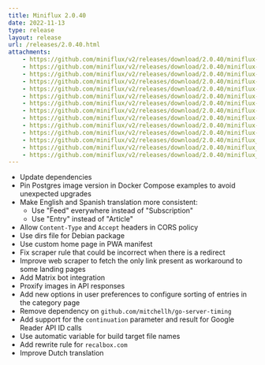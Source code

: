 ```yaml
---
title: Miniflux 2.0.40
date: 2022-11-13
type: release
layout: release
url: /releases/2.0.40.html
attachments:
    - https://github.com/miniflux/v2/releases/download/2.0.40/miniflux-darwin-amd64
    - https://github.com/miniflux/v2/releases/download/2.0.40/miniflux-darwin-arm64
    - https://github.com/miniflux/v2/releases/download/2.0.40/miniflux-freebsd-amd64
    - https://github.com/miniflux/v2/releases/download/2.0.40/miniflux-linux-amd64
    - https://github.com/miniflux/v2/releases/download/2.0.40/miniflux-linux-arm64
    - https://github.com/miniflux/v2/releases/download/2.0.40/miniflux-linux-armv5
    - https://github.com/miniflux/v2/releases/download/2.0.40/miniflux-linux-armv6
    - https://github.com/miniflux/v2/releases/download/2.0.40/miniflux-linux-armv7
    - https://github.com/miniflux/v2/releases/download/2.0.40/miniflux-openbsd-amd64
    - https://github.com/miniflux/v2/releases/download/2.0.40/miniflux-windows-amd64
    - https://github.com/miniflux/v2/releases/download/2.0.40/miniflux-2.0.40-1.0.x86_64.rpm
    - https://github.com/miniflux/v2/releases/download/2.0.40/miniflux_2.0.40_amd64.deb
    - https://github.com/miniflux/v2/releases/download/2.0.40/miniflux_2.0.40_arm64.deb
    - https://github.com/miniflux/v2/releases/download/2.0.40/miniflux_2.0.40_armhf.deb
---
```


* Update dependencies
* Pin Postgres image version in Docker Compose examples to avoid unexpected upgrades
* Make English and Spanish translation more consistent:
    - Use "Feed" everywhere instead of "Subscription"
    - Use "Entry" instead of "Article"
* Allow `Content-Type` and `Accept` headers in CORS policy
* Use dirs file for Debian package
* Use custom home page in PWA manifest
* Fix scraper rule that could be incorrect when there is a redirect
* Improve web scraper to fetch the only link present as workaround to some landing pages
* Add Matrix bot integration
* Proxify images in API responses
* Add new options in user preferences to configure sorting of entries in the category page
* Remove dependency on `github.com/mitchellh/go-server-timing`
* Add support for the `continuation` parameter and result for Google Reader API ID calls
* Use automatic variable for build target file names
* Add rewrite rule for `recalbox.com`
* Improve Dutch translation
